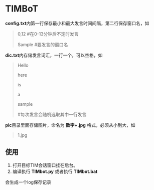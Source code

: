 # TIMBoT

**config.txt**内第一行保存最小和最大发言时间间隔，第二行保存窗口名，如

> 0,12 #在0-13分钟后不定时发言
>
> Sample #要发言的窗口名

**dic.txt**内存储发言词汇，一行一个，可以空格，如

> Hello
>
> here
>
> is
>
> a
>
> sample
>
> #每次发言会随机选取其中一行发言

**pic**目录里面存储图片，命名为 **数字+.jpg** 格式，必须从小到大，如

> 1.jpg

## 使用

1. 打开目标TIM会话窗口挂在后台。
3. 编译执行 **TIMbot.py** 或者执行 **TIMbot.bat**

会生成一个log保存记录
